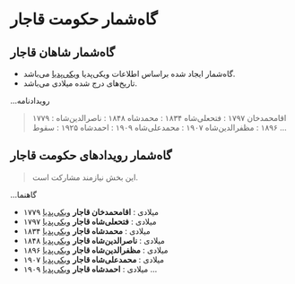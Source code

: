# گاه‌شمار حکومت قاجار

## گاه‌شمار شاهان قاجار

- گاه‌شمار ایجاد شده براساس اطلاعات ویکی‌پدیا [ویکی‌پدیا](https://w.wiki/ALhg) می‌باشد.
- تاریخ‌های درج شده میلادی می‌باشد.

...رویدادنامه
  > ۱۷۷۹ : اقامحمدخان
  > ۱۷۹۷ : فتحعلی‌شاه
  > ۱۸۳۴ : محمدشاه
  > ۱۸۴۸ : ناصرالدین‌شاه
  > ۱۸۹۶ : مظفرالدین‌شاه
  > ۱۹۰۷ : محمدعلی‌شاه
  > ۱۹۰۹ : احمدشاه
  > ۱۹۲۵ : سقوط
...

## گاه‌شمار رویدادهای حکومت قاجار

> این بخش نیازمند مشارکت است.

...گاهنما
- ۱۷۷۹ میلادی
  : **اقامحمدخان قاجار** [ویکی‌پدیا](https://fa.wikipedia.org/wiki/%D8%A7%D9%82%D8%A7%D9%85%D8%AD%D9%85%D8%AF%D8%AE%D8%A7%D9%86_%D9%82%D8%A7%D8%AC%D8%A7%D8%B1)
- ۱۷۹۷ میلادی
  : **فتحعلی‌شاه قاجار** [ویکی‌پدیا](https://fa.wikipedia.org/wiki/%D9%81%D8%AA%D8%AD%D8%B9%D9%84%DB%8C%E2%80%8C%D8%B4%D8%A7%D9%87_%D9%82%D8%A7%D8%AC%D8%A7%D8%B1)
- ۱۸۳۴ میلادی
  : **محمدشاه قاجار** [ویکی‌پدیا](https://fa.wikipedia.org/wiki/%D9%85%D8%AD%D9%85%D8%AF%D8%B4%D8%A7%D9%87_%D9%82%D8%A7%D8%AC%D8%A7%D8%B1)
- ۱۸۴۸ میلادی
  : **ناصرالدین‌شاه قاجار** [ویکی‌پدیا](https://fa.wikipedia.org/wiki/%D9%86%D8%A7%D8%B5%D8%B1%D8%A7%D9%84%D8%AF%DB%8C%D9%86%E2%80%8C%D8%B4%D8%A7%D9%87_%D9%82%D8%A7%D8%AC%D8%A7%D8%B1)
- ۱۸۹۶ میلادی
  : **مظفرالدین‌شاه قاجار** [ویکی‌پدیا](https://fa.wikipedia.org/wiki/%D9%85%D8%B8%D9%81%D8%B1%D8%A7%D9%84%D8%AF%DB%8C%D9%86%E2%80%8C%D8%B4%D8%A7%D9%87_%D9%82%D8%A7%D8%AC%D8%A7%D8%B1)
- ۱۹۰۷ میلادی
  : **محمدعلی‌شاه قاجار** [ویکی‌پدیا](https://fa.wikipedia.org/wiki/%D9%85%D8%AD%D9%85%D8%AF%D8%B9%D9%84%DB%8C%E2%80%8C%D8%B4%D8%A7%D9%87_%D9%82%D8%A7%D8%AC%D8%A7%D8%B1)
- ۱۹۰۹ میلادی
  : **احمدشاه قاجار** [ویکی‌پدیا](https://fa.wikipedia.org/wiki/%D8%A7%D8%AD%D9%85%D8%AF%D8%B4%D8%A7%D9%87_%D9%82%D8%A7%D8%AC%D8%A7%D8%B1)
...